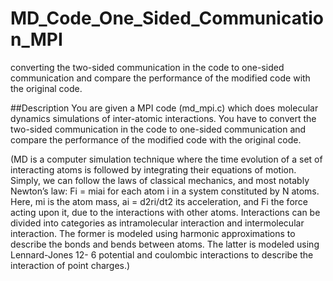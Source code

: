# MD_Code_One_Sided_Communication_MPI
converting the two-sided communication in the code to one-sided communication and compare the performance of the modified code with the original code.

##Description
You are given a MPI code (md_mpi.c) which does molecular dynamics simulations of inter-atomic interactions. You have to convert the two-sided communication in the code to one-sided communication and compare the performance of the modified code with the original code.

(MD is a computer simulation technique where the time evolution of a set of
interacting atoms is followed by integrating their equations of motion. Simply,
we can follow the laws of classical mechanics, and most notably Newton’s
law: Fi = miai for each atom i in a system constituted by N atoms. Here, mi
is the atom mass, ai = d2ri/dt2 its acceleration, and Fi the force acting upon
it, due to the interactions with other atoms. Interactions can be divided
into categories as intramolecular interaction and intermolecular interaction.
The former is modeled using harmonic approximations to describe the bonds
and bends between atoms. The latter is modeled using Lennard-Jones 12-
6 potential and coulombic interactions to describe the interaction of point
charges.)

